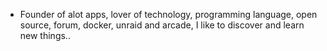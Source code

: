 - Founder of alot apps, lover of technology, programming language, open source, forum, docker, unraid and arcade, I like to discover and learn new things..
  <br>






























































































































































































































































































































































































